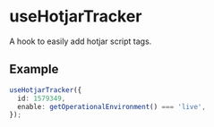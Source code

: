 # useHotjarTracker

A hook to easily add hotjar script tags.

## Example

```ts
useHotjarTracker({
  id: 1579349,
  enable: getOperationalEnvironment() === 'live',
});
```
